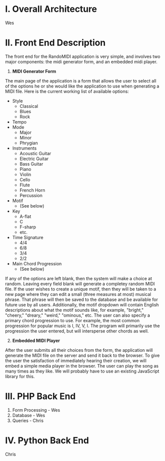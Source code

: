 # I. Overall Architecture

Wes

# II. Front End Description

The front end for the RandoMIDI application is very simple, and involves two major components:  the midi generator form, and an embedded midi player.

 1. **MIDI Generator Form**

  The main page of the application is a form that allows the user to select all of the options he or she would like the application to use when generating a MIDI file.  Here is the current working list of available options:
  * Style
     * Classical
     * Blues
     * Rock
  * Tempo
  * Mode
     * Major
     * Minor
     * Phrygian
  * Instruments
     * Acoustic Guitar
     * Electric Guitar
     * Bass Guitar
     * Piano
     * Violin
     * Cello
     * Flute
     * French Horn
     * Percussion
  * Motif
     * (See below)
  * Key
     * A-flat
     * C
     * F-sharp
     * etc.
  * Time Signature
     * 4/4
     * 6/8
     * 3/4
     * 2/2
  * Main Chord Progression
     * (See below)
  
  If any of the options are left blank, then the system will make a choice at random.  Leaving every field blank will generate a completey random MIDI file.  If the user wishes to create a unique motif, then they will be taken to a new page where they can edit a small (three measures at most) musical phrase.  That phrase will then be saved to the database and be available for future use by all users.  Additionally, the motif dropdown will contain English descriptions about what the motif sounds like, for example, "bright," "cheery," "dreary," "weird," "ominous," etc.  The user can also specify a primary chord progression to use.  For example, the most common progression for popular music is I, IV, V, I.  The program will primarily use the progression the user entered, but will intersperse other chords as well.  


 2. **Embedded MIDI Player**

  After the user submits all their choices from the form, the application will generate the MIDI file on the server and send it back to the browser.  To give the user the satisfaction of immediately hearing their creation, we will embed a simple media player in the browser.  The user can play the song as many times as they like.  We will probably have to use an existing JavaScript library for this. 
 

# III. PHP Back End
  1. Form Processing - Wes
  2. Database - Wes
  3. Queries - Chris

# IV. Python Back End

 Chris